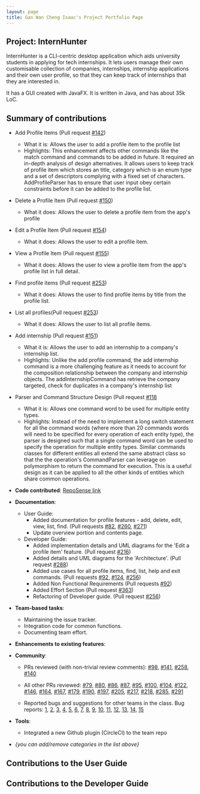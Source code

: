 ```yaml
---
layout: page
title: Gan Wan Cheng Isaac's Project Portfolio Page
---
```


## Project: InternHunter

InternHunter is a CLI-centric desktop application which aids university students in applying for tech internships.
It lets users manage their own customisable collection of companies, internships, internship applications and their 
own user profile, so that they can keep track of internships that they are interested in.

It has a GUI created with JavaFX. It is written in Java, and has about 35k LoC.

## Summary of contributions
    
  * Add Profile Items (Pull request [\#142](https://github.com/AY2021S1-CS2103T-T15-4/tp/pull/142))
    * What it is: Allows the user to add a profile item to the profile list 
    * Highlights: This enhancement affects other commands like the match command and commands to be added in future. It
     required an in-depth analysis of design alternatives. It allows users to keep track of profile item which stores
      an title, category which is an enum type and a set of descriptors complying with a fixed set of characters.
     AddProfileParser has to ensure that user input obey certain constraints before it can be added to the profile
      list. 
  * Delete a Profile Item (Pull request [\#150](https://github.com/AY2021S1-CS2103T-T15-4/tp/pull/150))
    * What it does: Allows the user to delete a profile item from the app's profile
  * Edit a Profile Item (Pull request [\#154](https://github.com/AY2021S1-CS2103T-T15-4/tp/pull/154))
    * What it does: Allows the user to edit a profile item.
  * View a Profile Item (Pull request [\#155](https://github.com/AY2021S1-CS2103T-T15-4/tp/pull/155))
    * What it does: Allows the user to view a profile item from the app's profile list in full detail.
  * Find profile items (Pull request [\#253](https://github.com/AY2021S1-CS2103T-T15-4/tp/pull/253))
    * What it does: Allows the user to find profile items by title from the profile list.
  * List all profiles(Pull request [\#253](https://github.com/AY2021S1-CS2103T-T15-4/tp/pull/253))
    * What it does: Allows the user to list all profile items.
  * Add internship (Pull request [\#151](https://github.com/AY2021S1-CS2103T-T15-4/tp/pull/151/))
    * What it is: Allows the user to add an internship to a company's internship list.
    * Highlights: Unlike the add profile command, the add internship command is a more challenging feature as it
     needs to account for the composition relationship between the company and internship objects. The
      addInternshipCommand has retrieve the company targeted, check for duplicates in a company's internship list
      
  * Parser and Command Structure Design (Pull request [\#118](https://github.com/AY2021S1-CS2103T-T15-4/tp/pull/118)
    * What it is: Allows one command word to be used for multiple entity types.
    * Highlights: Instead of the need to implement a long switch statement for all the command words (where more than
     20 commands words will need to be specified for every operation of each entity type), the parser is designed such
     that a single command word can be used to specify the operation for multiple entity types. Similar commands
     classes for different entities all extend the same abstract class so that the the operation's CommandParser can
     leverage on polymorphism to return the command for execution. This is a useful design as it can be
     applied to all the other kinds of entities which share common operations.

* **Code contributed**: [RepoSense link](https://nus-cs2103-ay2021s1.github.io/tp-dashboard/#breakdown=true&search=orzymandias&sort=groupTitle&sortWithin=title&since=2020-08-14&timeframe=commit&mergegroup=&groupSelect=groupByRepos&checkedFileTypes=docs~functional-code~test-code~other)

* **Documentation**:
  * User Guide:
    * Added documentation for profile features - add, delete, edit, view, list, find.
    (Pull requests [\#82](https://github.com/AY2021S1-CS2103T-T15-4/tp/pull/82), 
    [\#260](https://github.com/AY2021S1-CS2103T-T15-4/tp/pull/260), [\#271](https://github.com/AY2021S1-CS2103T-T15-4/tp/pull/271))
    * Update overview portion and contents page.
  * Developer Guide:
    * Added implementation details and UML diagrams for the 'Edit a profile item' feature. 
    (Pull request [\#216](https://github.com/AY2021S1-CS2103T-T15-4/tp/pull/216))
    * Added  details and UML diagrams for the 'Architecture'. (Pull request [\#288](https://github.com/AY2021S1-CS2103T-T15-4/tp/pull/288))
    * Added use cases for all profile items, find, list, help and exit commands. (Pull requests [\#92](https://github.com/AY2021S1-CS2103T-T15-4/tp/pull/92
    ), [\#124](https://github.com/AY2021S1-CS2103T-T15-4/tp/pull/124), [\#256](https://github.com/AY2021S1-CS2103T-T15-4/tp/pull/256))
    * Added Non Functional Requirements (Pull requests [\#92](https://github.com/AY2021S1-CS2103T-T15-4/tp/pull/92))
    * Added Effort Section (Pull request [\#363](https://github.com/AY2021S1-CS2103T-T15-4/tp/pull/363))
    * Refactoring of Developer guide. (Pull request [\#256](https://github.com/AY2021S1-CS2103T-T15-4/tp/pull/256))
    
* **Team-based tasks**:
  * Maintaining the issue tracker.
  * Integration code for common functions.
  * Documenting team effort.

* **Enhancements to existing features**:

* **Community**:
  * PRs reviewed (with non-trivial review comments): 
  [\#98](https://github.com/AY2021S1-CS2103T-T15-4/tp/pull/98), 
  [\#141](https://github.com/AY2021S1-CS2103T-T15-4/tp/pull/141), 
  [\#258](https://github.com/AY2021S1-CS2103T-T15-4/tp/pull/258), 
  [\#140](https://github.com/AY2021S1-CS2103T-T15-4/tp/pull/140)
  
  * All other PRs reviewed: 
  [\#79](https://github.com/AY2021S1-CS2103T-T15-4/tp/pull/79),
  [\#80](https://github.com/AY2021S1-CS2103T-T15-4/tp/pull/80),
  [\#86](https://github.com/AY2021S1-CS2103T-T15-4/tp/pull/86),
  [\#87](https://github.com/AY2021S1-CS2103T-T15-4/tp/pull/87),
  [\#95](https://github.com/AY2021S1-CS2103T-T15-4/tp/pull/95),
  [\#100](https://github.com/AY2021S1-CS2103T-T15-4/tp/pull/100),
  [\#104](https://github.com/AY2021S1-CS2103T-T15-4/tp/pull/104),
  [\#122](https://github.com/AY2021S1-CS2103T-T15-4/tp/pull/122),
  [\#146](https://github.com/AY2021S1-CS2103T-T15-4/tp/pull/146),
  [\#164](https://github.com/AY2021S1-CS2103T-T15-4/tp/pull/164),
  [\#167](https://github.com/AY2021S1-CS2103T-T15-4/tp/pull/167),
  [\#179](https://github.com/AY2021S1-CS2103T-T15-4/tp/pull/179),
  [\#190](https://github.com/AY2021S1-CS2103T-T15-4/tp/pull/190),
  [\#197](https://github.com/AY2021S1-CS2103T-T15-4/tp/pull/197),
  [\#205](https://github.com/AY2021S1-CS2103T-T15-4/tp/pull/205),
  [\#217](https://github.com/AY2021S1-CS2103T-T15-4/tp/pull/217),
  [\#218](https://github.com/AY2021S1-CS2103T-T15-4/tp/pull/218),
  [\#285](https://github.com/AY2021S1-CS2103T-T15-4/tp/pull/285),
  [\#291](https://github.com/AY2021S1-CS2103T-T15-4/tp/pull/291)
  
  * Reported bugs and suggestions for other teams in the class. Bug reports:
  [1](https://github.com/AY2021S1-CS2103T-W11-4/tp/issues/199), 
  [2](https://github.com/AY2021S1-CS2103T-W11-4/tp/issues/198), 
  [3](https://github.com/AY2021S1-CS2103T-W11-4/tp/issues/197), 
  [4](https://github.com/AY2021S1-CS2103T-W11-4/tp/issues/196), 
  [5](https://github.com/AY2021S1-CS2103T-W11-4/tp/issues/195), 
  [6](https://github.com/AY2021S1-CS2103T-W11-4/tp/issues/194), 
  [7](https://github.com/AY2021S1-CS2103T-W11-4/tp/issues/193), 
  [8](https://github.com/AY2021S1-CS2103T-W11-4/tp/issues/192), 
  [9](https://github.com/AY2021S1-CS2103T-W11-4/tp/issues/191), 
  [10](https://github.com/AY2021S1-CS2103T-W11-4/tp/issues/190), 
  [11](https://github.com/AY2021S1-CS2103T-W11-4/tp/issues/189), 
  [12](https://github.com/AY2021S1-CS2103T-W11-4/tp/issues/188), 
  [13](https://github.com/AY2021S1-CS2103T-W11-4/tp/issues/187), 
  [14](https://github.com/AY2021S1-CS2103T-W11-4/tp/issues/186), 
  [15](https://github.com/AY2021S1-CS2103T-W11-4/tp/issues/185)
  
* **Tools**:
  * Integrated a new Github plugin (CircleCI) to the team repo

* _{you can add/remove categories in the list above}_

## Contributions to the User Guide

## Contributions to the Developer Guide
